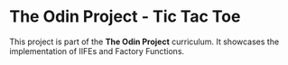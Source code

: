 # The Odin Project - Tic Tac Toe

This project is part of the **The Odin Project** curriculum. It showcases the implementation of IIFEs and Factory Functions.
